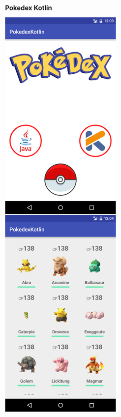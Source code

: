 ## Pokedex Kotlin

<img src="https://github.com/Android-Dev-Peru/Meetup-6/blob/master/PokedexKotlin/screenshot1.png" height="640">
<img src="https://github.com/Android-Dev-Peru/Meetup-6/blob/master/PokedexKotlin/screenshot2.png" height="640">

